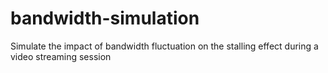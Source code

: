 # bandwidth-simulation
Simulate the impact of bandwidth fluctuation on the stalling effect during a video streaming session
